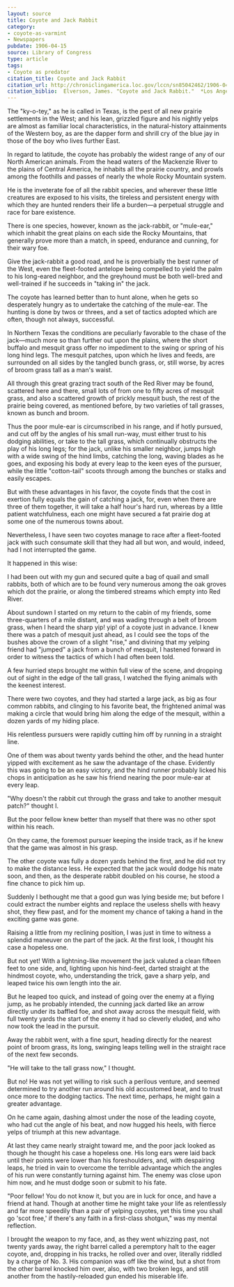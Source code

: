 ```yaml
---
layout: source
title: Coyote and Jack Rabbit
category:
- coyote-as-varmint
- Newspapers
pubdate: 1906-04-15
source: Library of Congress
type: article
tags:
- Coyote as predator
citation_title: Coyote and Jack Rabbit
citation_url: http://chroniclingamerica.loc.gov/lccn/sn85042462/1906-04-15/ed-1/seq-35/
citation_biblio:  Elverson, James. "Coyote and Jack Rabbit."  *Los Angeles Herald.* Los Angeles, CA. 1900-1911, April 15, 1906. Chronicling America. Historic American Newspapers. Lib. of Congress.
---
```

The "ky-o-tey," as he is called in Texas, is the pest of all new prairie settlements in the West; and his lean, grizzled figure and his nightly yelps are almost as familiar local characteristics, in the natural-history attainments of the Western boy, as are the dapper form and shrill cry of the blue jay in those of the boy who lives further East.

In regard to latitude, the coyote has probably the widest range of any of our North American animals. From the head waters of the Mackenzie River to the plains of Central America, he inhabits all the prairie country, and prowls among the foothills and passes of nearly the whole Rocky Mountain system.

He is the inveterate foe of all the rabbit species, and wherever these little creatures are exposed to his visits, the tireless and persistent energy with which they are hunted renders their life a burden—a perpetual struggle and race for bare existence.

There is one species, however, known as the jack-rabbit, or "mule-ear," which inhabit the great plains on each side the Rocky Mountains, that generally prove more than a match, in speed, endurance and cunning, for their wary foe.

Give the jack-rabbit a good road, and he is proverbially the best runner of the West, even the fleet-footed antelope being compelled to yield the palm to his long-eared neighbor, and the greyhound must be both well-bred and well-trained if he succeeds in "taking in" the jack.

The coyote has learned better than to hunt alone, when he gets so desperately hungry as to undertake the catching of the mule-ear. The hunting is done by twos or threes, and a set of tactics adopted which are often, though not always, successful.

In Northern Texas the conditions are peculiarly favorable to the chase of the jack—much more so than further out upon the plains, where the short buffalo and mesquit grass offer no impediment to the swing or spring of his long hind legs. The mesquit patches, upon which he lives and feeds, are surrounded on all sides by the tangled bunch grass, or, still worse, by acres of broom grass tall as a man's waist.

All through this great grazing tract south of the Red River may be found, scattered here and there, small lots of from one to fifty acres of mesquit grass, and also a scattered growth of prickly mesquit bush, the rest of the prairie being covered, as mentioned before, by two varieties of tall grasses, known as bunch and broom.

Thus the poor mule-ear is circumscribed in his range, and if hotly pursued, and cut off by the angles of his small run-way, must either trust to his dodging abilities, or take to the tall grass, which continually obstructs the play of his long legs; for the jack, unlike his smaller neighbor, jumps high with a wide swing of the hind limbs, catching the long, waving blades as he goes, and exposing his body at every leap to the keen eyes of the pursuer, while the little "cotton-tail" scoots through among the bunches or stalks and easily escapes.

But with these advantages in his favor, the coyote finds that the cost in exertion fully equals the gain of catching a jack, for, even when there are three of them together, it will take a half hour's hard run, whereas by a little patient watchfulness, each one might have secured a fat prairie dog at some one of the numerous towns about.

Nevertheless, I have seen two coyotes manage to race after a fleet-footed jack with such consumate skill that they had all but won, and would, indeed, had I not interrupted the game.

It happened in this wise:

I had been out with my gun and secured quite a bag of quail and small rabbits, both of which are to be found very numerous among the oak groves which dot the prairie, or along the timbered streams which empty into Red River.

About sundown I started on my return to the cabin of my friends, some three-quarters of a mile distant, and was wading through a belt of broom grass, when I heard the sharp yip! yip! of a coyote just in advance. I knew there was a patch of mesquit just ahead, as I could see the tops of the bushes above the crown of a slight "rise," and divining that my yelping friend had "jumped" a jack from a bunch of mesquit, I hastened forward in order to witness the tactics of which I had often been told.

A few hurried steps brought me within full view of the scene, and dropping out of sight in the edge of the tall grass, I watched the flying animals with the keenest interest.

There were two coyotes, and they had started a large jack, as big as four common rabbits, and clinging to his favorite beat, the frightened animal was making a circle that would bring him along the edge of the mesquit, within a dozen yards of my hiding place.

His relentless pursuers were rapidly cutting him off by running in a straight line.

One of them was about twenty yards behind the other, and the head hunter yipped with excitement as he saw the advantage of the chase. Evidently this was going to be an easy victory, and the hind runner probably licked his chops in anticipation as he saw his friend nearing the poor mule-ear at every leap.

"Why doesn't the rabbit cut through the grass and take to another mesquit patch?" thought I.

But the poor fellow knew better than myself that there was no other spot within his reach.

On they came, the foremost pursuer keeping the inside track, as if he knew that the game was almost in his grasp.

The other coyote was fully a dozen yards behind the first, and he did not try to make the distance less. He expected that the jack would dodge his mate soon, and then, as the desperate rabbit doubled on his course, he stood a fine chance to pick him up.

Suddenly I bethought me that a good gun was lying beside me; but before I could extract the number eights and replace the useless shells with heavy shot, they flew past, and for the moment my chance of taking a hand in the exciting game was gone.

Raising a little from my reclining position, I was just in time to witness a splendid maneuver on the part of the jack. At the first look, I thought his case a hopeless one.

But not yet! With a lightning-like movement the jack valuted a clean fifteen feet to one side, and, lighting upon his hind-feet, darted straight at the hindmost coyote, who, understanding the trick, gave a sharp yelp, and leaped twice his own length into the air.

But he leaped too quick, and instead of going over the enemy at a flying jump, as he probably intended, the cunning jack darted like an arrow directly under its baffled foe, and shot away across the mesquit field, with full twenty yards the start of the enemy it had so cleverly eluded, and who now took the lead in the pursuit.

Away the rabbit went, with a fine spurt, heading directly for the nearest point of broom grass, its long, swinging leaps telling well in the straight race of the next few seconds.

"He will take to the tall grass now," I thought.

But no! He was not yet willing to risk such a perilous venture, and seemed determined to try another run around his old accustomed beat, and to trust once more to the dodging tactics. The next time, perhaps, he might gain a greater advantage.

On he came again, dashing almost under the nose of the leading coyote, who had cut the angle of his beat, and now hugged his heels, with fierce yelps of triumph at this new advantage.

At last they came nearly straight toward me, and the poor jack looked as though he thought his case a hopeless one. His long ears were laid back until their points were lower than his foreshoulders, and, with despairing leaps, he tried in vain to overcome the terrible advantage which the angles of his run were constantly turning against him. The enemy was close upon him now, and he must dodge soon or submit to his fate.

"Poor fellow! You do not know it, but you are in luck for once, and have a friend at hand. Though at another time he might take your life as relentlessly and far more speedily than a pair of yelping coyotes, yet this time you shall go 'scot free,' if there's any faith in a first-class shotgun," was my mental reflection.

I brought the weapon to my face, and, as they went whizzing past, not twenty yards away, the right barrel called a peremptory halt to the eager coyote, and, dropping in his tracks, he rolled over and over, literally riddled by a charge of No. 3. His companion was off like the wind, but a shot from the other barrel knocked him over, also, with two broken legs, and still another from the hastily-reloaded gun ended his miserable life.
